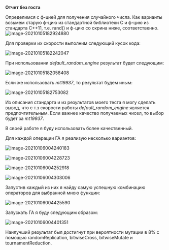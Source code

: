**Отчет без госта**

Определимся с ф-цией для получения случайного числа. Как варианты возьмем старую ф-цию из стандартной библиотеки С и ф-цию из стандарта С++11, т.е. rand() и ф-цию со скрина ниже, соответственно.
![image-20210105182924880](C:\Users\Dzianis\AppData\Roaming\Typora\typora-user-images\image-20210105182924880.png) 

Для проверки их скорости выполним следующий кусок кода:

![image-20210105182242047](C:\Users\Dzianis\AppData\Roaming\Typora\typora-user-images\image-20210105182242047.png)

При использовании *default_random_engine* результат будет следующим:

![image-20210105182058408](C:\Users\Dzianis\AppData\Roaming\Typora\typora-user-images\image-20210105182058408.png)

Если же использовать *mt19937*, то результат будем иным:

![image-20210105182753082](C:\Users\Dzianis\AppData\Roaming\Typora\typora-user-images\image-20210105182753082.png)

Из описания стандарта и из результатов моего теста я могу сделать вывод, что с т.з скорости работы *default_random_engine*  является предпочтительным. Если важнее качество получаемых чисел, то выбор будет за *mt19937*. 

В своей работе я буду использовать более качественный.

Для каждой операции ГА я реализую несколько вариантов:

![image-20210106004240183](C:\Users\Dzianis\AppData\Roaming\Typora\typora-user-images\image-20210106004240183.png)

![image-20210106004228723](C:\Users\Dzianis\AppData\Roaming\Typora\typora-user-images\image-20210106004228723.png)

![image-20210106004252918](C:\Users\Dzianis\AppData\Roaming\Typora\typora-user-images\image-20210106004252918.png)

![image-20210106004303006](C:\Users\Dzianis\AppData\Roaming\Typora\typora-user-images\image-20210106004303006.png)

Запустив каждый из них я найду самую успешную комбинацию операторов для выбранной мною функции:

![image-20210106004425590](C:\Users\Dzianis\AppData\Roaming\Typora\typora-user-images\image-20210106004425590.png)

Запускать ГА я буду следующим образом:

![image-20210106004401351](C:\Users\Dzianis\AppData\Roaming\Typora\typora-user-images\image-20210106004401351.png)

Наилучший результат был достигнут при вероятности мутации в 8% с помощью randomReplication, bitwiseCross, bitwiseMutate и tournamentReduction.







